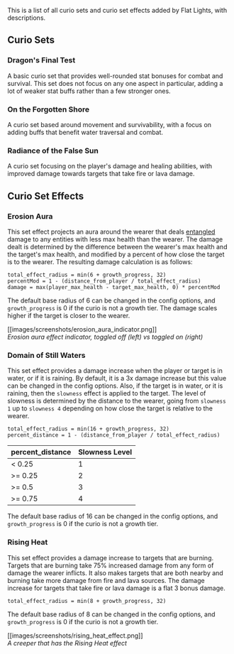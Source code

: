 This is a list of all curio sets and curio set effects added by Flat Lights, with descriptions.

## Curio Sets
### Dragon's Final Test
A basic curio set that provides well-rounded stat bonuses for combat and survival. This set does not focus on any one aspect in particular, adding a lot of weaker stat buffs rather than a few stronger ones.

### On the Forgotten Shore
A curio set based around movement and survivability, with a focus on adding buffs that benefit water traversal and combat.

### Radiance of the False Sun
A curio set focusing on the player's damage and healing abilities, with improved damage towards targets that take fire or lava damage.

## Curio Set Effects
### Erosion Aura
This set effect projects an aura around the wearer that deals [entangled](Damage-Sources#entangled) damage to any entities with less max health than the wearer. The damage dealt is determined by the difference between the wearer's max health and the target's max health, and modified by a percent of how close the target is to the wearer. The resulting damage calculation is as follows:

`total_effect_radius = min(6 + growth_progress, 32)`    
`percentMod = 1 - (distance_from_player / total_effect_radius)`     
`damage = max(player_max_health - target_max_health, 0) * percentMod`

The default base radius of 6 can be changed in the config options, and `growth_progress` is 0 if the curio is not a growth tier. The damage scales higher if the target is closer to the wearer.

[[images/screenshots/erosion_aura_indicator.png]]   
_Erosion aura effect indicator, toggled off (left) vs toggled on (right)_

### Domain of Still Waters
This set effect provides a damage increase when the player or target is in water, or if it is raining. By default, it is a 3x damage increase but this value can be changed in the config options. Also, if the target is in water, or it is raining, then the `slowness` effect is applied to the target. The level of slowness is determined by the distance to the wearer, going from `slowness 1` up to `slowness 4` depending on how close the target is relative to the wearer.

`total_effect_radius = min(16 + growth_progress, 32)`    
`percent_distance = 1 - (distance_from_player / total_effect_radius)` 

| percent_distance | Slowness Level |
|------------------|----------------|
| < 0.25           | 1              |
| \>= 0.25         | 2              |
| \>= 0.5          | 3              |
| \>= 0.75         | 4              |

The default base radius of 16 can be changed in the config options, and `growth_progress` is 0 if the curio is not a growth tier.

### Rising Heat
This set effect provides a damage increase to targets that are burning. Targets that are burning take 75% increased damage from any form of damage the wearer inflicts. It also makes targets that are both nearby and burning take more damage from fire and lava sources. The damage increase for targets that take fire or lava damage is a flat 3 bonus damage.

`total_effect_radius = min(8 + growth_progress, 32)`    

The default base radius of 8 can be changed in the config options, and `growth_progress` is 0 if the curio is not a growth tier.

[[images/screenshots/rising_heat_effect.png]]   
_A creeper that has the Rising Heat effect_
